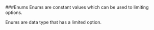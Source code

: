 ###Enums
Enums are constant values which can be used to limiting options.

Enums are data type that has a limited option.

